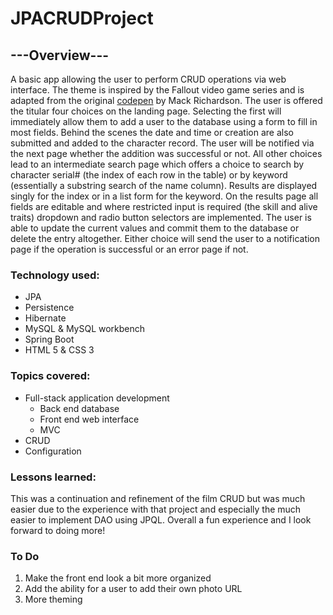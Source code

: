 # JPACRUDProject

## ---Overview---
A basic app allowing the user to perform CRUD operations via web interface. The theme is inspired by the Fallout video game series and is adapted from the original [codepen](https://codepen.io/mackorichardson/pen/vNMRpK) by Mack Richardson. The user is offered the titular four choices on the landing page. Selecting the first will immediately allow them to add a user to the database using a form to fill in most fields. Behind the scenes the date and time or creation are also submitted and added to the character record. The user will be notified via the next page whether the addition was successful or not. All other choices lead to an intermediate search page which offers a choice to search by character serial# (the index of each row in the table) or by keyword (essentially a substring search of the name column). Results are displayed singly for the index or in a list form for the keyword. On the results page all fields are editable and where restricted input is required (the skill and alive traits) dropdown and radio button selectors are implemented. The user is able to update the current values and commit them to the database or delete the entry altogether. Either choice will send the user to a notification page if the operation is successful or an error page if not.

### Technology used:
* JPA
* Persistence
* Hibernate
* MySQL & MySQL workbench
* Spring Boot
* HTML 5 & CSS 3

### Topics covered:
* Full-stack application development
  * Back end database
  * Front end web interface
  * MVC
* CRUD
* Configuration

### Lessons learned:
This was a continuation and refinement of the film CRUD but was much easier due to the experience with that project and especially the much easier to implement DAO using JPQL. Overall a fun experience and I look forward to doing more!


### To Do
1) Make the front end look a bit more organized
2) Add the ability for a user to add their own photo URL
3) More theming
